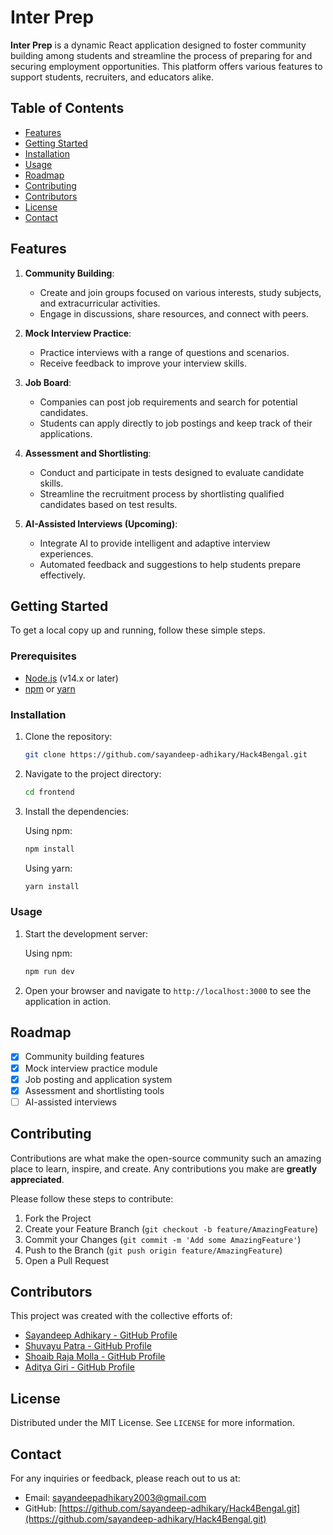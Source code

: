 # Inter Prep

**Inter Prep** is a dynamic React application designed to foster community building among students and streamline the process of preparing for and securing employment opportunities. This platform offers various features to support students, recruiters, and educators alike.

## Table of Contents

- [Features](#features)
- [Getting Started](#getting-started)
- [Installation](#installation)
- [Usage](#usage)
- [Roadmap](#roadmap)
- [Contributing](#contributing)
- [Contributors](#contributors)
- [License](#license)
- [Contact](#contact)

## Features

1. **Community Building**: 
   - Create and join groups focused on various interests, study subjects, and extracurricular activities.
   - Engage in discussions, share resources, and connect with peers.

2. **Mock Interview Practice**:
   - Practice interviews with a range of questions and scenarios.
   - Receive feedback to improve your interview skills.

3. **Job Board**:
   - Companies can post job requirements and search for potential candidates.
   - Students can apply directly to job postings and keep track of their applications.

4. **Assessment and Shortlisting**:
   - Conduct and participate in tests designed to evaluate candidate skills.
   - Streamline the recruitment process by shortlisting qualified candidates based on test results.

5. **AI-Assisted Interviews (Upcoming)**:
   - Integrate AI to provide intelligent and adaptive interview experiences.
   - Automated feedback and suggestions to help students prepare effectively.

## Getting Started

To get a local copy up and running, follow these simple steps.

### Prerequisites

- [Node.js](https://nodejs.org/) (v14.x or later)
- [npm](https://www.npmjs.com/) or [yarn](https://yarnpkg.com/)

### Installation

1. Clone the repository:

   ```bash
   git clone https://github.com/sayandeep-adhikary/Hack4Bengal.git
   ```

2. Navigate to the project directory:

   ```bash
   cd frontend
   ```

3. Install the dependencies:

   Using npm:
   ```bash
   npm install
   ```

   Using yarn:
   ```bash
   yarn install
   ```

### Usage

1. Start the development server:

   Using npm:
   ```bash
   npm run dev
   ```

2. Open your browser and navigate to `http://localhost:3000` to see the application in action.

## Roadmap

- [x] Community building features
- [x] Mock interview practice module
- [x] Job posting and application system
- [x] Assessment and shortlisting tools
- [ ] AI-assisted interviews

## Contributing

Contributions are what make the open-source community such an amazing place to learn, inspire, and create. Any contributions you make are **greatly appreciated**.

Please follow these steps to contribute:

1. Fork the Project
2. Create your Feature Branch (`git checkout -b feature/AmazingFeature`)
3. Commit your Changes (`git commit -m 'Add some AmazingFeature'`)
4. Push to the Branch (`git push origin feature/AmazingFeature`)
5. Open a Pull Request

## Contributors
This project was created with the collective efforts of:

- [Sayandeep Adhikary - GitHub Profile](https://github.com/sayandeep-adhikary)
- [Shuvayu Patra - GitHub Profile](https://github.com/shuvayu-patra)
- [Shoaib Raja Molla - GitHub Profile](https://github.com/shoaibcodez)
- [Aditya Giri - GitHub Profile](https://github.com/aditya-464)

## License

Distributed under the MIT License. See `LICENSE` for more information.

## Contact

For any inquiries or feedback, please reach out to us at:

- Email: sayandeepadhikary2003@gmail.com
- GitHub: [https://github.com/sayandeep-adhikary/Hack4Bengal.git](https://github.com/sayandeep-adhikary/Hack4Bengal.git)
